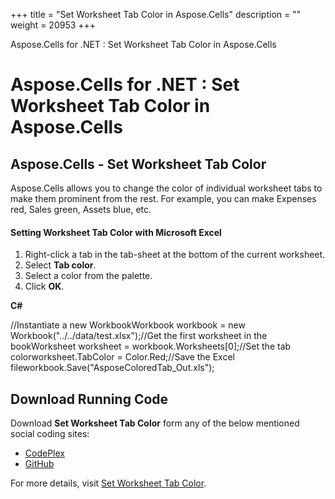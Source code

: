 +++
title = "Set Worksheet Tab Color in Aspose.Cells" 
description = "" 
weight = 20953 
+++

Aspose.Cells for .NET : Set Worksheet Tab Color in Aspose.Cells  

# Aspose.Cells for .NET : Set Worksheet Tab Color in Aspose.Cells


## Aspose.Cells - Set Worksheet Tab Color

Aspose.Cells allows you to change the color of individual worksheet tabs to make them prominent from the rest. For example, you can make Expenses red, Sales green, Assets blue, etc.

#### Setting Worksheet Tab Color with Microsoft Excel

1.  Right-click a tab in the tab-sheet at the bottom of the current worksheet.
2.  Select **Tab color**.
3.  Select a color from the palette.
4.  Click **OK**.

**C#**

//Instantiate a new WorkbookWorkbook workbook = new Workbook("../../data/test.xlsx");//Get the first worksheet in the bookWorksheet worksheet = workbook.Worksheets\[0\];//Set the tab colorworksheet.TabColor = Color.Red;//Save the Excel fileworkbook.Save("AsposeColoredTab\_Out.xls");

## Download Running Code

Download **Set Worksheet Tab Color** form any of the below mentioned social coding sites:

*   [CodePlex](https://asposenpoi.codeplex.com/downloads/get/1482195)
*   [GitHub](https://github.com/aspose-cells/Aspose.Cells-for-.NET/releases/download/AsposeCellsFeaturesMissinginNPOI_v1.0/Set.Worksheet.Tab.Color.Aspose.Cells.zip)

For more details, visit [Set Worksheet Tab Color](http://www.aspose.com/docs/display/cellsnet/Set+Worksheet+Tab+Color).

